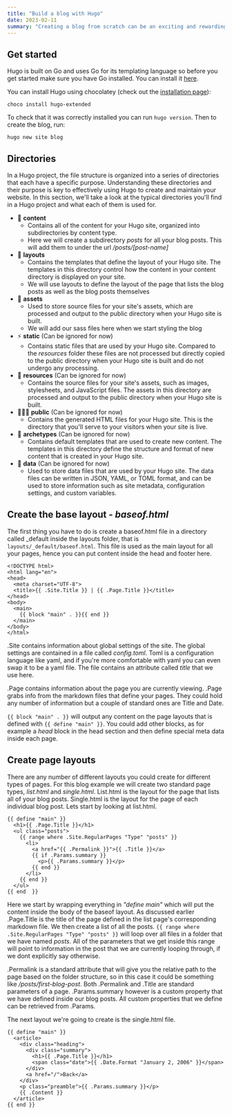 ```yaml
---
title: "Build a blog with Hugo"
date: 2023-02-11
summary: "Creating a blog from scratch can be an exciting and rewarding experience. In this post, we'll explore how to create a blog using the Hugo static site generator. Hugo is a popular open-source tool that makes it easy to build fast, reliable, and flexible websites. Whether you're a beginner or an experienced web developer, you'll find that creating a blog with Hugo is a great way to get started with static site generation. So, let's get started!"
---
```


## Get started

Hugo is built on Go and uses Go for its templating language so before you get started make sure you have Go installed. You can install it [here](https://go.dev/doc/install).

You can install Hugo using chocolatey (check out the [installation page](https://gohugo.io/installation/)):

    choco install hugo-extended

To check that it was correctly installed you can run `hugo version`. Then to create the blog, run:

    hugo new site blog

## Directories

In a Hugo project, the file structure is organized into a series of directories that each have a specific purpose. Understanding these directories and their purpose is key to effectively using Hugo to create and maintain your website. In this section, we'll take a look at the typical directories you'll find in a Hugo project and what each of them is used for.

- 📜 **content**
  - Contains all of the content for your Hugo site, organized into subdirectories by content type. 
  - Here we will create a subdirectory *posts* for all your blog posts. This will add them to under the url */posts/[post-name]*
- 🧬 **layouts**
  - Contains the templates that define the layout of your Hugo site. The templates in this directory control how the content in your content directory is displayed on your site.
  - We will use layouts to define the layout of the page that lists the blog posts as well as the blog posts themselves
- 🌃 **assets**
  - Used to store source files for your site's assets, which are processed and output to the public directory when your Hugo site is built.
  - We will add our sass files here when we start styling the blog
- ⚡ **static** (Can be ignored for now)
  - Contains static files that are used by your Hugo site. Compared to the *resources* folder these files are not processed but directly copied to the public directory when your Hugo site is built and do not undergo any processing.
- 🎒 **resources** (Can be ignored for now)
  - Contains the source files for your site's assets, such as images, stylesheets, and JavaScript files. The assets in this directory are processed and output to the public directory when your Hugo site is built.
- 🧑‍🤝‍🧑 **public** (Can be ignored for now)
  - Contains the generated HTML files for your Hugo site. This is the directory that you'll serve to your visitors when your site is live.
- 🔱 **archetypes** (Can be ignored for now)
  - Contains default templates that are used to create new content. The templates in this directory define the structure and format of new content that is created in your Hugo site.
- 💽 **data** (Can be ignored for now)
  - Used to store data files that are used by your Hugo site. The data files can be written in JSON, YAML, or TOML format, and can be used to store information such as site metadata, configuration settings, and custom variables.

## Create the base layout - *baseof.html*

The first thing you have to do is create a baseof.html file in a directory called _default inside the layouts folder, that is `layouts/_default/baseof.html`. This file is used as the main layout for all your pages, hence you can put content inside the head and footer here. 

    <!DOCTYPE html>
    <html lang="en">
    <head>
      <meta charset="UTF-8">
      <title>{{ .Site.Title }} | {{ .Page.Title }}</title>
    </head>
    <body>
      <main>
        {{ block "main" . }}{{ end }}
      </main>
    </body>
    </html>

.Site contains information about global settings of the site. The global settings are contained in a file called *config.toml*. Toml is a configuration language like yaml, and if you're more comfortable with yaml you can even swap it to be a yaml file. The file contains an attribute called *title* that we use here.

.Page contains information about the page you are currently viewing. .Page grabs info from the markdown files that define your pages. They could hold any number of information but a couple of standard ones are Title and Date.

`{{ block "main" . }}` will output any content on the page layouts that is defined with `{{ define "main" }}`. You could add other blocks, as for example a *head* block in the head section and then define special meta data inside each page.

## Create page layouts

There are any number of different layouts you could create for different types of pages. For this blog example we will create two standard page types, *list.html* and *single.html*. List.html is the layout for the page that lists all of your blog posts. Single.html is the layout for the page of each individual blog post. Lets start by looking at list.html.

    {{ define "main" }}
      <h1>{{ .Page.Title }}</h1>
      <ul class="posts">
        {{ range where .Site.RegularPages "Type" "posts" }}
          <li>
            <a href="{{ .Permalink }}">{{ .Title }}</a>
            {{ if .Params.summary }}
              <p>{{ .Params.summary }}</p>
            {{ end }}
          </li>
        {{ end }}
      </ul>
    {{ end  }}

Here we start by wrapping everything in *"define main"* which will put the content inside the body of the baseof layout. As discussed earlier .Page.Title is the title of the page defined in the list page's corresponding markdown file. We then create a list of all the posts. `{{ range where .Site.RegularPages "Type" "posts" }}` will loop over all files in a folder that we have named *posts*. All of the parameters that we get inside this range will point to information in the post that we are currently looping through, if we dont explicitly say otherwise. 

.Permalink is a standard attribute that will give you the relative path to the page based on the folder structure, so in this case it could be something like */posts/first-blog-post*. Both .Permalink and .Title are standard parameters of a page. .Params.summary however is a custom property that we have defined inside our blog posts. All custom properties that we define can be retrieved from .Params.

The next layout we're going to create is the single.html file.

    {{ define "main" }}
      <article>
        <div class="heading">
          <div class="summary">
            <h1>{{ .Page.Title }}</h1>
            <span class="date">{{ .Date.Format "January 2, 2006" }}</span>
          </div>
          <a href="/">Back</a>
        </div>
        <p class="preamble">{{ .Params.summary }}</p>
        {{ .Content }}
      </article>
    {{ end }}

